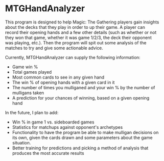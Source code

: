 # MTGHandAnalyzer
This program is designed to help Magic: The Gathering players gain insights about the decks that they play in order to up their game. A player can record their opening hands and a few other details (such as whether or not they won that game, whether it was game 1/2/3, the deck their opponent was playing, etc.). Then the program will spit out some analysis of the matches to try and give some actionable advice.

Currently, MTGHandAnalyzer can supply the following information:
- Game win %
- Total games played
- Most common cards to see in any given hand
- The win % of opening hands with a given card in it
- The number of times you mulliganed and your win % by the number of mulligans taken
- A prediction for your chances of winning, based on a given opening hand

In the future, I plan to add:
- Win % in game 1 vs. sideboarded games
- Statistics for matchups against opponent's archetypes
- Functionality to have the program be able to make mulligan decisions on its own, given the cards drawn and some parameters about the game situation.
- Better training for predictions and picking a method of analysis that produces the most accurate results

